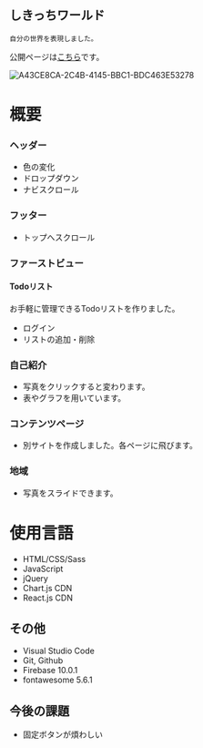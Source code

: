 ## しきっちワールド
    自分の世界を表現しました。

公開ページは[こちら](https://myfirstlp.web.app)です。

![A43CE8CA-2C4B-4145-BBC1-BDC463E53278](https://user-images.githubusercontent.com/67915047/100023253-fa20fc00-2e27-11eb-9a4f-e74bfaa29d3a.jpeg)


# 概要

### ヘッダー
- 色の変化
  <!-- 交差監視 -->
- ドロップダウン
- ナビスクロール
  <!-- jQuery -->
### フッター
- トップへスクロール
### ファーストビュー
#### Todoリスト
お手軽に管理できるTodoリストを作りました。
  <!-- JS -->
- ログイン
  <!-- Firebase Authentication -->
- リストの追加・削除
  <!-- Cloud Firestore, LocalStrage -->
### 自己紹介
- 写真をクリックすると変わります。
- 表やグラフを用いています。
### コンテンツページ
- 別サイトを作成しました。各ページに飛びます。
### 地域
- 写真をスライドできます。


# 使用言語
+ HTML/CSS/Sass
+ JavaScript
+ jQuery
+ Chart.js CDN
+ React.js CDN
  <!-- お問い合わせ -->
  <!-- Slack通知 -->
## その他
- Visual Studio Code
- Git, Github
- Firebase 10.0.1
- fontawesome 5.6.1
  <!-- Hosting -->

## 今後の課題
- 固定ボタンが煩わしい
